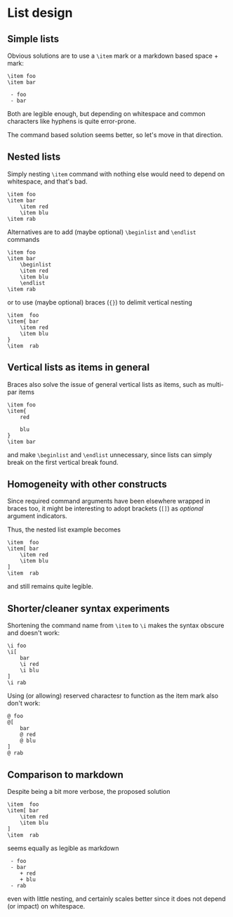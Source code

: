 # List design

## Simple lists

Obvious solutions are to use a `\item` mark or a markdown based space + mark:

```
\item foo
\item bar
```

```
 - foo
 - bar
```

Both are legible enough, but depending on whitespace and common characters like
hyphens is quite error-prone.

The command based solution seems better, so let's move in that direction.


## Nested lists

Simply nesting `\item` command with nothing else would need to depend on
whitespace, and that's bad.

```
\item foo
\item bar
	\item red
	\item blu
\item rab
```

Alternatives are to add (maybe optional) `\beginlist` and `\endlist` commands

```
\item foo
\item bar
	\beginlist
	\item red
	\item blu
	\endlist
\item rab
```

or to use (maybe optional) braces (`{}`) to delimit vertical nesting

```
\item  foo
\item{ bar
	\item red
	\item blu
}
\item  rab
```


## Vertical lists as items in general

Braces also solve the issue of general vertical lists as items, such as multi-par items

```
\item foo
\item{
	red

	blu
}
\item bar
```

and make `\beginlist` and `\endlist` unnecessary, since lists can simply break
on the first vertical break found.


## Homogeneity with other constructs

Since required command arguments have been elsewhere wrapped in braces too, it
might be interesting to adopt brackets (`[]`) as _optional_ argument indicators.

Thus, the nested list example becomes

```
\item  foo
\item[ bar
	\item red
	\item blu
]
\item  rab
```

and still remains quite legible.


## Shorter/cleaner syntax experiments

Shortening the command name from `\item` to `\i` makes the syntax obscure and doesn't work:

```
\i foo
\i[
	bar
	\i red
	\i blu
]
\i rab
```

Using (or allowing) reserved charactesr to function as the item mark also don't work:

```
@ foo
@[
	bar
	@ red
	@ blu
]
@ rab
```


## Comparison to markdown

Despite being a bit more verbose, the proposed solution

```
\item  foo
\item[ bar
	\item red
	\item blu
]
\item  rab
```

seems equally as legible as markdown

```
 - foo
 - bar
    + red
    + blu
 - rab
```

even with little nesting, and certainly scales better since it does not depend
(or impact) on whitespace.

